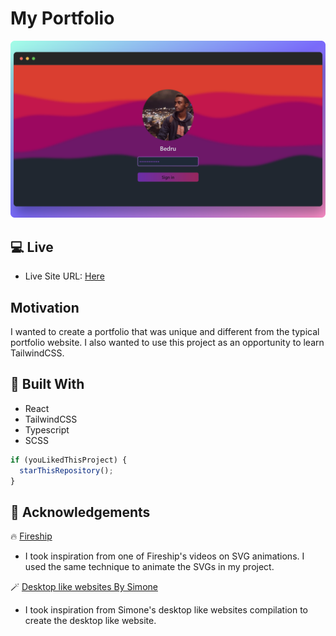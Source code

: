 # My Portfolio

![App Screenshot](./src/assets/img/app-screenshot.png)

## 💻 Live

- Live Site URL: [Here](https://bedru.netlify.app/)

## Motivation

I wanted to create a portfolio that was unique and different from the typical portfolio website. I also wanted to use this project as an opportunity to learn TailwindCSS.

## 🧱 Built With

- React
- TailwindCSS
- Typescript
- SCSS

```TypeScript
if (youLikedThisProject) {
  starThisRepository();
}
```

## 👏 Acknowledgements

🔥 [Fireship](https://www.youtube.com/@Fireship)

- I took inspiration from one of Fireship's videos on SVG animations. I used the same technique to animate the SVGs in my project.
  <br/>

🪄 [Desktop like websites By Simone](https://simone.computer/#/webdesktops)

- I took inspiration from Simone's desktop like websites compilation to create the desktop like website.

